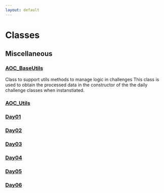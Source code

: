 ```yaml
---
layout: default
---
```

# Classes
## Miscellaneous

### [AOC_BaseUtils](./Miscellaneous/AOC_BaseUtils.md)

Class to support utils methods to manage logic in challenges
This class is used to obtain the processed data in the constructor of the
the daily challenge classes when instanstiated.



### [AOC_Utils](./Miscellaneous/AOC_Utils.md)


### [Day01](./Miscellaneous/Day01.md)


### [Day02](./Miscellaneous/Day02.md)


### [Day03](./Miscellaneous/Day03.md)


### [Day04](./Miscellaneous/Day04.md)


### [Day05](./Miscellaneous/Day05.md)


### [Day06](./Miscellaneous/Day06.md)

